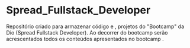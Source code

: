 # Spread_Fullstack_Developer
Repositório criado para armazenar código e , projetos do "Bootcamp" da Dio (Spread Fullstack Developer).
Ao decorrer do bootcamp serão acrescentados  todos os conteúdos apresentados no bootcamp .
